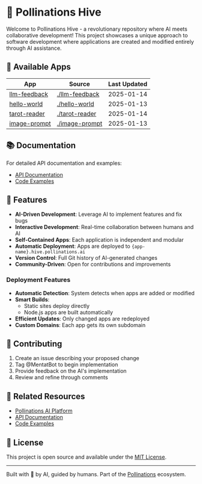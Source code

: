 # 🐝 Pollinations Hive

Welcome to Pollinations Hive - a revolutionary repository where AI meets collaborative development! This project showcases a unique approach to software development where applications are created and modified entirely through AI assistance.

## 📱 Available Apps

| App | Source | Last Updated |
|-----|--------|--------------|
| [llm-feedback](https://pollinations.github.io/hive/llm-feedback/) | [./llm-feedback](./llm-feedback) | 2025-01-14 |
| [hello-world](https://pollinations.github.io/hive/hello-world/) | [./hello-world](./hello-world) | 2025-01-13 |
| [tarot-reader](https://pollinations.github.io/hive/tarot-reader/) | [./tarot-reader](./tarot-reader) | 2025-01-14 |
| [image-prompt](https://pollinations.github.io/hive/image-prompt/) | [./image-prompt](./image-prompt) | 2025-01-13 |

## 📚 Documentation

For detailed API documentation and examples:
- [API Documentation](POLLINATIONS_APIDOCS.md)
- [Code Examples](POLLINATIONS_CODE_EXAMPLES.MD)

## 🌈 Features

- **AI-Driven Development**: Leverage AI to implement features and fix bugs
- **Interactive Development**: Real-time collaboration between humans and AI
- **Self-Contained Apps**: Each application is independent and modular
- **Automatic Deployment**: Apps are deployed to `{app-name}.hive.pollinations.ai`
- **Version Control**: Full Git history of AI-generated changes
- **Community-Driven**: Open for contributions and improvements

### Deployment Features

- **Automatic Detection**: System detects when apps are added or modified
- **Smart Builds**: 
  - Static sites deploy directly
  - Node.js apps are built automatically
- **Efficient Updates**: Only changed apps are redeployed
- **Custom Domains**: Each app gets its own subdomain

## 🤝 Contributing

1. Create an issue describing your proposed change
2. Tag @MentatBot to begin implementation
3. Provide feedback on the AI's implementation
4. Review and refine through comments

## 🔗 Related Resources

- [Pollinations AI Platform](https://pollinations.ai)
- [API Documentation](POLLINATIONS_APIDOCS.md)
- [Code Examples](POLLINATIONS_CODE_EXAMPLES.MD)

## 📝 License

This project is open source and available under the [MIT License](LICENSE).

---

Built with 🤖 by AI, guided by humans. Part of the [Pollinations](https://pollinations.ai) ecosystem.